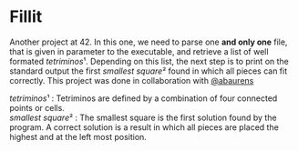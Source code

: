 # Fillit

Another project at 42. In this one, we need to parse one **and only one** file, that is given in parameter to the executable, and retrieve a list of well formated *tetriminos*¹. Depending on this list, the next step is to print on the standard output the first *smallest square*² found in which all pieces can fit correctly.
This project was done in collaboration with [@abaurens](https://github.com/abaurens)

*tetriminos*¹ : Tetriminos are defined by a combination of four connected points or cells.   
*smallest square*² : The smallest square is the first solution found by the program. A correct solution is a result in which all pieces are placed the highest  and at the left most position.
